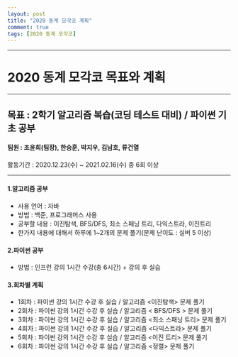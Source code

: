```yaml
---
layout: post
title: "2020 동계 모각코 계획"
comment: true
tags: [2020 동계 모각코]
---
```


****
# 2020 동계 모각코 목표와 계획
****


## 목표 : 2학기 알고리즘 복습(코딩 테스트 대비) / 파이썬 기초 공부

#### 팀원 : 조윤희(팀장), 한승훈, 박지우, 김남호, 류건열

활동기간 : 2020.12.23(수) ~ 2021.02.16(수) 중 6회 이상



- - -



#### 1.알고리즘 공부
* 사용 언어 : 자바
* 방법 : 백준, 프로그래머스 사용
* 공부할 내용 : 이진탐색, BFS/DFS, 최소 스패닝 트리, 다익스트라, 이진트리
* 한가지 내용에 대해서 하루에 1~2개의 문제 풀기(문제 난이도 : 실버 5 이상)



#### 2.파이썬 공부
* 방법 : 인프런 강의 1시간 수강(총 6시간) + 강의 후 실습



#### 3.회차별 계획
* 1회차 : 파이썬 강의 1시간 수강 후 실습 / 알고리즘 <이진탐색> 문제 풀기
* 2회차 : 파이썬 강의 1시간 수강 후 실습 / 알고리즘 < BFS/DFS > 문제 풀기
* 3회차 : 파이썬 강의 1시간 수강 후 실습 / 알고리즘 <최소 스패닝 트리> 문제 풀기
* 4회차 : 파이썬 강의 1시간 수강 후 실습 / 알고리즘 <다익스트라> 문제 풀기
* 5회차 : 파이썬 강의 1시간 수강 후 실습 / 알고리즘 <이진 트리> 문제 풀기
* 6회차 : 파이썬 강의 1시간 수강 후 실습 / 알고리즘 <정렬> 문제 풀기
